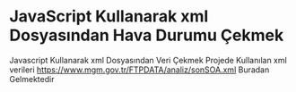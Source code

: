 # JavaScript Kullanarak xml Dosyasından Hava Durumu Çekmek
Javascript Kullanarak xml Dosyasından Veri Çekmek
Projede Kullanılan xml verileri https://www.mgm.gov.tr/FTPDATA/analiz/sonSOA.xml Buradan Gelmektedir
